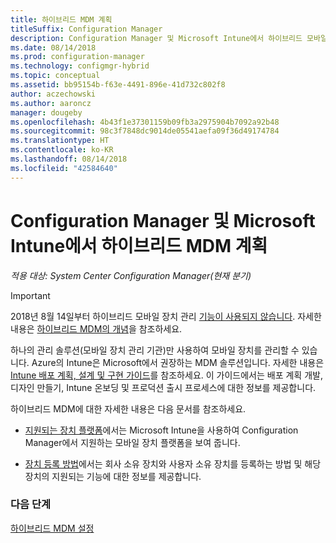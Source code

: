 ```yaml
---
title: 하이브리드 MDM 계획
titleSuffix: Configuration Manager
description: Configuration Manager 및 Microsoft Intune에서 하이브리드 모바일 장치 관리를 계획합니다.
ms.date: 08/14/2018
ms.prod: configuration-manager
ms.technology: configmgr-hybrid
ms.topic: conceptual
ms.assetid: bb95154b-f63e-4491-896e-41d732c802f8
author: aczechowski
ms.author: aaroncz
manager: dougeby
ms.openlocfilehash: 4b43f1e37301159b09fb3a2975904b7092a92b48
ms.sourcegitcommit: 98c3f7848dc9014de05541aefa09f36d49174784
ms.translationtype: HT
ms.contentlocale: ko-KR
ms.lasthandoff: 08/14/2018
ms.locfileid: "42584640"
---
```

# <a name="plan-for-hybrid-mdm-with-configuration-manager-and-microsoft-intune"></a>Configuration Manager 및 Microsoft Intune에서 하이브리드 MDM 계획

*적용 대상: System Center Configuration Manager(현재 분기)*


> [!Important]  
> 2018년 8월 14일부터 하이브리드 모바일 장치 관리 [기능이 사용되지 않습니다](/sccm/core/plan-design/changes/deprecated/removed-and-deprecated-cmfeatures). 자세한 내용은 [하이브리드 MDM의 개념](/sccm/mdm/understand/hybrid-mobile-device-management)을 참조하세요.<!--Intune feature 2683117-->  


하나의 관리 솔루션(모바일 장치 관리 기관)만 사용하여 모바일 장치를 관리할 수 있습니다. Azure의 Intune은 Microsoft에서 권장하는 MDM 솔루션입니다. 자세한 내용은 [Intune 배포 계획, 설계 및 구현 가이드](https://docs.microsoft.com/intune/plan-design/introduction)를 참조하세요. 이 가이드에서는 배포 계획 개발, 디자인 만들기, Intune 온보딩 및 프로덕션 출시 프로세스에 대한 정보를 제공합니다.

하이브리드 MDM에 대한 자세한 내용은 다음 문서를 참조하세요.
- [지원되는 장치 플랫폼](supported-device-platforms-for-hybrid.md)에서는 Microsoft Intune을 사용하여 Configuration Manager에서 지원하는 모바일 장치 플랫폼을 보여 줍니다.

- [장치 등록 방법](device-enrollment-methods.md)에서는 회사 소유 장치와 사용자 소유 장치를 등록하는 방법 및 해당 장치의 지원되는 기능에 대한 정보를 제공합니다.


### <a name="next-steps"></a>다음 단계

 [하이브리드 MDM 설정](../deploy-use/setup-hybrid-mdm.md)
